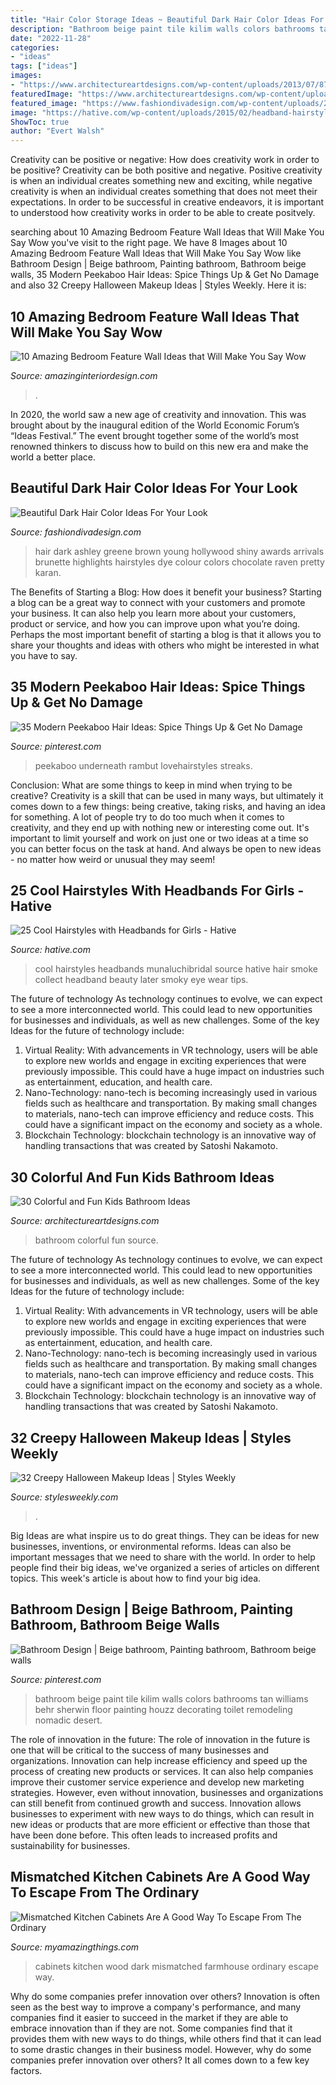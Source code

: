 ```yaml
---
title: "Hair Color Storage Ideas ~ Beautiful Dark Hair Color Ideas For Your Look"
description: "Bathroom beige paint tile kilim walls colors bathrooms tan williams behr sherwin floor painting houzz decorating toilet remodeling nomadic desert"
date: "2022-11-28"
categories:
- "ideas"
tags: ["ideas"]
images:
- "https://www.architectureartdesigns.com/wp-content/uploads/2013/07/87-630x945.jpg"
featuredImage: "https://www.architectureartdesigns.com/wp-content/uploads/2013/07/87-630x945.jpg"
featured_image: "https://www.fashiondivadesign.com/wp-content/uploads/2013/01/shiny-dark-brown-hair.jpg"
image: "https://hative.com/wp-content/uploads/2015/02/headband-hairstyles/6-cool-hairstyles-with-headbands-for-girls.jpg"
ShowToc: true
author: "Evert Walsh"
---
```



Creativity can be positive or negative: How does creativity work in order to be positive?
Creativity can be both positive and negative. Positive creativity is when an individual creates something new and exciting, while negative creativity is when an individual creates something that does not meet their expectations. In order to be successful in creative endeavors, it is important to understood how creativity works in order to be able to create positvely.

	

		
searching about 10 Amazing Bedroom Feature Wall Ideas that Will Make You Say Wow you've visit to the right page. We have 8 Images about 10 Amazing Bedroom Feature Wall Ideas that Will Make You Say Wow like Bathroom Design | Beige bathroom, Painting bathroom, Bathroom beige walls, 35 Modern Peekaboo Hair Ideas: Spice Things Up &amp; Get No Damage and also 32 Creepy Halloween Makeup Ideas | Styles Weekly. Here it is:
		
    
## 10 Amazing Bedroom Feature Wall Ideas That Will Make You Say Wow

<img loading=lazy src="https://www.amazinginteriordesign.com/wp-content/uploads/2014/07/315.jpg" onerror="this.onerror=null;this.src='https://tse2.mm.bing.net/th?id=OIP.5AVxgfZgCCRDtf-tjNgKRgHaOD&amp;pid=15.1';" alt="10 Amazing Bedroom Feature Wall Ideas that Will Make You Say Wow">

_Source: amazinginteriordesign.com_

>. 

	

In 2020, the world saw a new age of creativity and innovation. This was brought about by the inaugural edition of the World Economic Forum’s “Ideas Festival.” The event brought together some of the world’s most renowned thinkers to discuss how to build on this new era and make the world a better place.

    
## Beautiful Dark Hair Color Ideas For Your Look

<img loading=lazy src="https://www.fashiondivadesign.com/wp-content/uploads/2013/01/shiny-dark-brown-hair.jpg" onerror="this.onerror=null;this.src='https://tse3.mm.bing.net/th?id=OIP.tVOAuhyblE4Rf3iNLhe_YwAAAA&amp;pid=15.1';" alt="Beautiful Dark Hair Color Ideas For Your Look">

_Source: fashiondivadesign.com_

>hair dark ashley greene brown young hollywood shiny awards arrivals brunette highlights hairstyles dye colour colors chocolate raven pretty karan. 

	

The Benefits of Starting a Blog: How does it benefit your business?
Starting a blog can be a great way to connect with your customers and promote your business. It can also help you learn more about your customers, product or service, and how you can improve upon what you’re doing. Perhaps the most important benefit of starting a blog is that it allows you to share your thoughts and ideas with others who might be interested in what you have to say.

    
## 35 Modern Peekaboo Hair Ideas: Spice Things Up &amp; Get No Damage

<img loading=lazy src="https://i.pinimg.com/736x/9f/95/1f/9f951f8b5b839fa2ed277ab0e165f93e.jpg" onerror="this.onerror=null;this.src='https://tse4.mm.bing.net/th?id=OIP.lHfi9a0j-rnfLYHMYBd2MQHaLH&amp;pid=15.1';" alt="35 Modern Peekaboo Hair Ideas: Spice Things Up &amp; Get No Damage">

_Source: pinterest.com_

>peekaboo underneath rambut lovehairstyles streaks. 

	

Conclusion: What are some things to keep in mind when trying to be creative?
Creativity is a skill that can be used in many ways, but ultimately it comes down to a few things: being creative, taking risks, and having an idea for something. A lot of people try to do too much when it comes to creativity, and they end up with nothing new or interesting come out. It's important to limit yourself and work on just one or two ideas at a time so you can better focus on the task at hand. And always be open to new ideas - no matter how weird or unusual they may seem!

    
## 25 Cool Hairstyles With Headbands For Girls - Hative

<img loading=lazy src="https://hative.com/wp-content/uploads/2015/02/headband-hairstyles/6-cool-hairstyles-with-headbands-for-girls.jpg" onerror="this.onerror=null;this.src='https://tse2.mm.bing.net/th?id=OIP.8VQTq_-RMkhAIFf-FiIgcAHaLH&amp;pid=15.1';" alt="25 Cool Hairstyles with Headbands for Girls - Hative">

_Source: hative.com_

>cool hairstyles headbands munaluchibridal source hative hair smoke collect headband beauty later smoky eye wear tips. 

	

The future of technology
As technology continues to evolve, we can expect to see a more interconnected world. This could lead to new opportunities for businesses and individuals, as well as new challenges. Some of the key Ideas for the future of technology include: 
1. Virtual Reality: With advancements in VR technology, users will be able to explore new worlds and engage in exciting experiences that were previously impossible. This could have a huge impact on industries such as entertainment, education, and health care.
2. Nano-Technology: nano-tech is becoming increasingly used in various fields such as healthcare and transportation. By making small changes to materials, nano-tech can improve efficiency and reduce costs. This could have a significant impact on the economy and society as a whole. 
3. Blockchain Technology: blockchain technology is an innovative way of handling transactions that was created by Satoshi Nakamoto.

    
## 30 Colorful And Fun Kids Bathroom Ideas

<img loading=lazy src="https://www.architectureartdesigns.com/wp-content/uploads/2013/07/87-630x945.jpg" onerror="this.onerror=null;this.src='https://tse4.mm.bing.net/th?id=OIP.oPN0-6o7bp5EvN88LHu3jQHaLH&amp;pid=15.1';" alt="30 Colorful and Fun Kids Bathroom Ideas">

_Source: architectureartdesigns.com_

>bathroom colorful fun source. 

	

The future of technology
As technology continues to evolve, we can expect to see a more interconnected world. This could lead to new opportunities for businesses and individuals, as well as new challenges. Some of the key Ideas for the future of technology include: 
1. Virtual Reality: With advancements in VR technology, users will be able to explore new worlds and engage in exciting experiences that were previously impossible. This could have a huge impact on industries such as entertainment, education, and health care.
2. Nano-Technology: nano-tech is becoming increasingly used in various fields such as healthcare and transportation. By making small changes to materials, nano-tech can improve efficiency and reduce costs. This could have a significant impact on the economy and society as a whole. 
3. Blockchain Technology: blockchain technology is an innovative way of handling transactions that was created by Satoshi Nakamoto.

    
## 32 Creepy Halloween Makeup Ideas | Styles Weekly

<img loading=lazy src="https://www.stylesweekly.com/wp-content/uploads/2015/10/creepy-halloween-makeup-ideas30.jpg" onerror="this.onerror=null;this.src='https://tse2.mm.bing.net/th?id=OIP.x9SvaA7E8Xi0ek0eXOn8jwHaJ4&amp;pid=15.1';" alt="32 Creepy Halloween Makeup Ideas | Styles Weekly">

_Source: stylesweekly.com_

>. 

	

Big Ideas are what inspire us to do great things. They can be ideas for new businesses, inventions, or environmental reforms. Ideas can also be important messages that we need to share with the world. In order to help people find their big ideas, we've organized a series of articles on different topics. This week's article is about how to find your big idea.

    
## Bathroom Design | Beige Bathroom, Painting Bathroom, Bathroom Beige Walls

<img loading=lazy src="https://i.pinimg.com/736x/96/83/ee/9683eee140e14cb2e64477a0e79371a0--kids-bathroom-paint-kid-bathrooms.jpg" onerror="this.onerror=null;this.src='https://tse2.mm.bing.net/th?id=OIP.tu7pFQ-CRj9lPZ9fAn5CBQHaLM&amp;pid=15.1';" alt="Bathroom Design | Beige bathroom, Painting bathroom, Bathroom beige walls">

_Source: pinterest.com_

>bathroom beige paint tile kilim walls colors bathrooms tan williams behr sherwin floor painting houzz decorating toilet remodeling nomadic desert. 

	

The role of innovation in the future:
The role of innovation in the future is one that will be critical to the success of many businesses and organizations. Innovation can help increase efficiency and speed up the process of creating new products or services. It can also help companies improve their customer service experience and develop new marketing strategies.
However, even without innovation, businesses and organizations can still benefit from continued growth and success. Innovation allows businesses to experiment with new ways to do things, which can result in new ideas or products that are more efficient or effective than those that have been done before. This often leads to increased profits and sustainability for businesses.

    
## Mismatched Kitchen Cabinets Are A Good Way To Escape From The Ordinary

<img loading=lazy src="https://myamazingthings.com/wp-content/uploads/2017/10/mismatched-kitchen-cabinets-7.jpg" onerror="this.onerror=null;this.src='https://tse4.mm.bing.net/th?id=OIP.u5P7TuJPlHgrjcR9FWpjlgHaKw&amp;pid=15.1';" alt="Mismatched Kitchen Cabinets Are A Good Way To Escape From The Ordinary">

_Source: myamazingthings.com_

>cabinets kitchen wood dark mismatched farmhouse ordinary escape way. 

	

Why do some companies prefer innovation over others?
Innovation is often seen as the best way to improve a company's performance, and many companies find it easier to succeed in the market if they are able to embrace innovation than if they are not. Some companies find that it provides them with new ways to do things, while others find that it can lead to some drastic changes in their business model. However, why do some companies prefer innovation over others? It all comes down to a few key factors.

